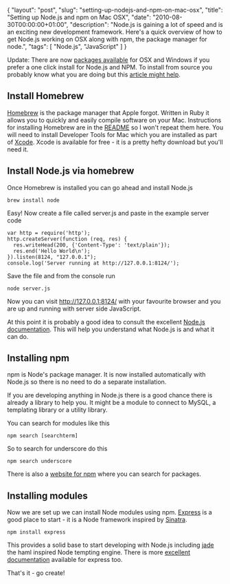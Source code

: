 {
  "layout": "post",
  "slug": "setting-up-nodejs-and-npm-on-mac-osx",
  "title": "Setting up Node.js and npm on Mac OSX",
  "date": "2010-08-30T00:00:00+01:00",
  "description": "Node.js is gaining a lot of speed and is an exciting new development framework. Here's a quick overview of how to get Node.js working on OSX along with npm, the package manager for node.",
  "tags": [
    "Node.js",
    "JavaScript"
  ]
}

Update: There are now [packages available][12] for OSX and Windows if you prefer a one click install for Node.js and NPM. To install from source you probably know what you are doing but this [article might help][13]. 

## Install Homebrew

[Homebrew][1] is the package manager that Apple forgot. Written in Ruby it allows you to quickly and easily compile software on your Mac. Instructions for installing Homebrew are in the [README][2] so I won't repeat them here. You will need to install Developer Tools for Mac which you are installed as part of [Xcode][3]. Xcode is available for free - it is a pretty hefty download but you'll need it.

## Install Node.js via homebrew

Once Homebrew is installed you can go ahead and install Node.js

    brew install node

Easy! Now create a file called server.js and paste in the example server code

    var http = require('http');
    http.createServer(function (req, res) {
      res.writeHead(200, {'Content-Type': 'text/plain'});
      res.end('Hello World\n');
    }).listen(8124, "127.0.0.1");
    console.log('Server running at http://127.0.0.1:8124/');

Save the file and from the console run

    node server.js

Now you can visit http://127.0.0.1:8124/ with your favourite browser and you are up and running with server side JavaScript.

At this point it is probably a good idea to consult the excellent [Node.js documentation][4]. This will help you understand what Node.js is and what it can do. 

## Installing npm

npm is Node's package manager. It is now installed automatically with Node.js so there is no need to do a separate installation.

If you are developing anything in Node.js there is a good chance there is already a library to help you. It might be a module to connect to MySQL, a templating library or a utility library.

You can search for modules like this

    npm search [searchterm]

So to search for underscore do this

    npm search underscore

There is also a [website for npm][14] where you can search for packages.

## Installing modules

Now we are set up we can install Node modules using npm. [Express][6] is a good place to start - it is a Node framework inspired by [Sinatra][7]. 

    npm install express

This provides a solid base to start developing with Node.js including [jade][8] the haml inspired Node tempting engine. There is more [excellent documentation][9] available for express too.

That's it - go create!

[1]: http://github.com/mxcl/homebrew
[2]: http://github.com/mxcl/homebrew/blob/master/README.md
[3]: http://developer.apple.com/technologies/xcode.html
[4]: http://nodejs.org/api
[5]: http://github.com/isaacs/npm
[6]: http://expressjs.com/
[7]: http://www.sinatrarb.com/
[8]: http://jade-lang.com/
[9]: http://expressjs.com/guide.html
[10]: http://blog.izs.me/post/3295261330/on-npm-and-homebrew
[11]: https://github.com/shapeshed/dotfiles/blob/master/bashrc
[12]: http://nodejs.org/download
[13]: http://shapeshed.com/compiling-nodejs-from-source-on-ubuntu-10-04/
[14]: https://npmjs.org/
